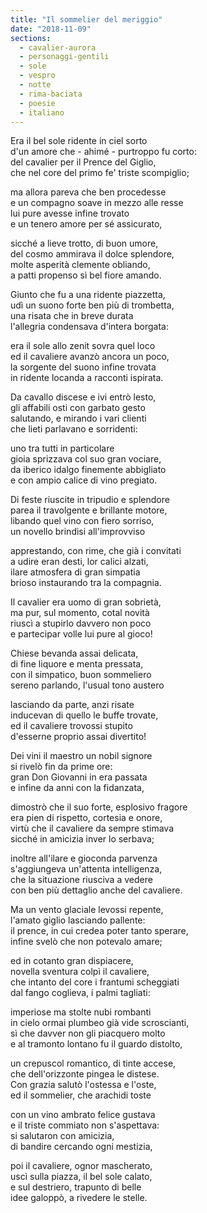 ```yaml
---
title: "Il sommelier del meriggio"
date: "2018-11-09"
sections:
  - cavalier-aurora
  - personaggi-gentili
  - sole
  - vespro
  - notte
  - rima-baciata
  - poesie
  - italiano
---
```


Era il bel sole ridente in ciel sorto\
d'un amore che - ahimé - purtroppo fu corto:\
del cavalier per il Prence del Giglio,\
che nel core del primo fe' triste scompiglio;

ma allora pareva che ben procedesse\
e un compagno soave in mezzo alle resse\
lui pure avesse infine trovato\
e un tenero amore per sé assicurato,

sicché a lieve trotto, di buon umore,\
del cosmo ammirava il dolce splendore,\
molte asperità clemente obliando,\
a patti propenso sì bel fiore amando.

Giunto che fu a una ridente piazzetta,\
udì un suono forte ben più di trombetta,\
una risata che in breve durata\
l'allegria condensava d'intera borgata:

era il sole allo zenit sovra quel loco\
ed il cavaliere avanzò ancora un poco,\
la sorgente del suono infine trovata\
in ridente locanda a racconti ispirata.

Da cavallo discese e ivi entrò lesto,\
gli affabili osti con garbato gesto\
salutando, e mirando i vari clienti\
che lieti parlavano e sorridenti:

uno tra tutti in particolare\
gioia sprizzava col suo gran vociare,\
da iberico idalgo finemente abbigliato\
e con ampio calice di vino pregiato.

Di feste riuscite in tripudio e splendore\
parea il travolgente e brillante motore,\
libando quel vino con fiero sorriso,\
un novello brindisi all'improvviso

apprestando, con rime, che già i convitati\
a udire eran desti, lor calici alzati,\
ilare atmosfera di gran simpatia\
brioso instaurando tra la compagnia.

Il cavalier era uomo di gran sobrietà,\
ma pur, sul momento, cotal novità\
riuscì a stupirlo davvero non poco\
e partecipar volle lui pure al gioco!

Chiese bevanda assai delicata,\
di fine liquore e menta pressata,\
con il simpatico, buon sommeliero\
sereno parlando, l'usual tono austero

lasciando da parte, anzi risate\
inducevan di quello le buffe trovate,\
ed il cavaliere trovossi stupito\
d'esserne proprio assai divertito!

Dei vini il maestro un nobil signore\
si rivelò fin da prime ore:\
gran Don Giovanni in era passata\
e infine da anni con la fidanzata,

dimostrò che il suo forte, esplosivo fragore\
era pien di rispetto, cortesia e onore,\
virtù che il cavaliere da sempre stimava\
sicché in amicizia inver lo serbava;

inoltre all'ilare e gioconda parvenza\
s'aggiungeva un'attenta intelligenza,\
che la situazione riusciva a vedere\
con ben più dettaglio anche del cavaliere.

Ma un vento glaciale levossi repente,\
l'amato giglio lasciando pallente:\
il prence, in cui credea poter tanto sperare,\
infine svelò che non potevalo amare;

ed in cotanto gran dispiacere,\
novella sventura colpì il cavaliere,\
che intanto del core i frantumi scheggiati\
dal fango coglieva, i palmi tagliati:

imperiose ma stolte nubi rombanti\
in cielo ormai plumbeo già vide scroscianti,\
sì che davver non gli piacquero molto\
e al tramonto lontano fu il guardo distolto,

un crepuscol romantico, di tinte accese,\
che dell'orizzonte pingea le distese.\
Con grazia salutò l'ostessa e l'oste,\
ed il sommelier, che arachidi toste

con un vino ambrato felice gustava\
e il triste commiato non s'aspettava:\
si salutaron con amicizia,\
di bandire cercando ogni mestizia,

poi il cavaliere, ognor mascherato,\
uscì sulla piazza, il bel sole calato,\
e sul destriero, trapunto di belle\
idee galoppò, a rivedere le stelle.
